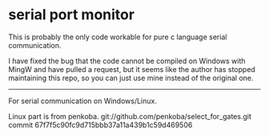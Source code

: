 # serial port monitor

This is probably the only code workable for pure c language serial communication.

I have fixed the bug that the code cannot be compiled on Windows with MingW and have pulled a request, but it seems like the author has stopped maintaining this repo, so you can just use mine instead of the original one.

------
For serial communication on Windows/Linux.

Linux part is from penkoba.
git://github.com/penkoba/select_for_gates.git
commit 67f7f5c90fc9d715bbb37a11a439b1c59d469506
